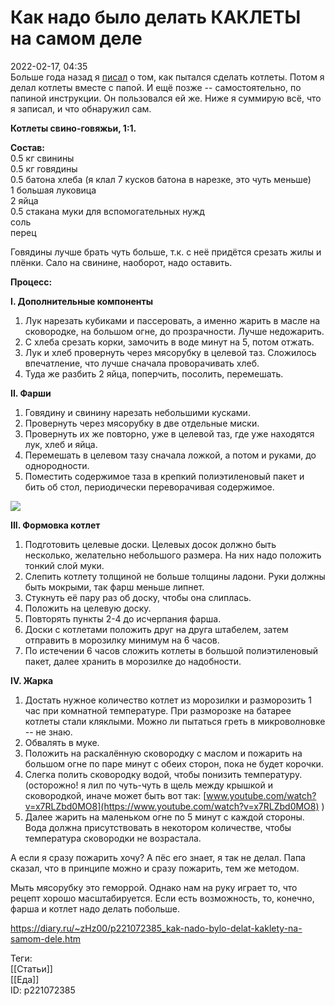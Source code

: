 Как надо было делать КАКЛЕТЫ на самом деле
===========================================

   
 2022-02-17, 04:35   
  Больше года назад я  [писал](Как%20я%20пытался%20сделать%20КАКЛЕТЫ)  о том, как пытался сделать котлеты. Потом я делал котлеты вместе с папой. И ещё позже -- самостоятельно, по папиной инструкции. Он пользовался ей же. Ниже я суммирую всё, что я записал, и что обнаружил сам.   
   
  **Котлеты свино-говяжьи, 1:1.**    
   
  **Состав:**    
 0.5 кг свинины   
 0.5 кг говядины   
 0.5 батона хлеба (я клал 7 кусков батона в нарезке, это чуть меньше)   
 1 большая луковица   
 2 яйца   
 0.5 стакана муки для вспомогательных нужд   
 соль   
 перец   
   
 Говядины лучше брать чуть больше, т.к. с неё придётся срезать жилы и плёнки. Сало на свинине, наоборот, надо оставить.   
   
  **Процесс:**    
   
  **I. Дополнительные компоненты**    
   
 1. Лук нарезать кубиками и пассеровать, а именно жарить в масле на сковородке, на большом огне, до прозрачности. Лучше недожарить.   
 2. С хлеба срезать корки, замочить в воде минут на 5, потом отжать.   
 3. Лук и хлеб провернуть через мясорубку в целевой таз. Сложилось впечатление, что лучше сначала проворачивать хлеб.   
 4. Туда же разбить 2 яйца, поперчить, посолить, перемешать.   
   
  **II. Фарши**    
   
 1. Говядину и свинину нарезать небольшими кусками.   
 2. Провернуть через мясорубку в две отдельные миски.   
 3. Провернуть их же повторно, уже в целевой таз, где уже находятся лук, хлеб и яйца.   
 4. Перемешать в целевом тазу сначала ложкой, а потом и руками, до однородности.   
 5. Поместить содержимое таза в крепкий полиэтиленовый пакет и бить об стол, периодически переворачивая содержимое.   
   
 ![](https://i.imgur.com/gsVdz7b.png)   
   
  **III. Формовка котлет**    
   
 1. Подготовить целевые доски. Целевых досок должно быть несколько, желательно небольшого размера. На них надо положить тонкий слой муки.   
 2. Слепить котлету толщиной не больше толщины ладони. Руки должны быть мокрыми, так фарш меньше липнет.   
 3. Стукнуть её пару раз об доску, чтобы она слиплась.   
 4. Положить на целевую доску.   
 5. Повторять пункты 2-4 до исчерпания фарша.   
 6. Доски с котлетами положить друг на друга штабелем, затем отправить в морозилку минимум на 6 часов.   
 7. По истечении 6 часов сложить котлеты в большой полиэтиленовый пакет, далее хранить в морозилке до надобности.   
   
  **IV. Жарка**    
   
 1. Достать нужное количество котлет из морозилки и разморозить 1 час при комнатной температуре. При разморозке на батарее котлеты стали кляклыми. Можно ли пытаться греть в микроволновке -- не знаю.   
 2. Обвалять в муке.   
 3. Положить на раскалённую сковородку с маслом и пожарить на большом огне по паре минут с обеих сторон, пока не будет корочки.   
 4. Слегка полить сковородку водой, чтобы понизить температуру. (осторожно! я лил по чуть-чуть в щель между крышкой и сковородкой, иначе может быть вот так:  [www.youtube.com/watch?v=x7RLZbd0MO8](https://www.youtube.com/watch?v=x7RLZbd0MO8)  )   
 5. Далее жарить на маленьком огне по 5 минут с каждой стороны. Вода должна присутствовать в некотором количестве, чтобы температура сковородки не возрастала.   
   
 А если я сразу пожарить хочу? А пёс его знает, я так не делал. Папа сказал, что в принципе можно и сразу пожарить, тем же методом.   
   
 Мыть мясорубку это геморрой. Однако нам на руку играет то, что рецепт хорошо масштабируется. Если есть возможность, то, конечно, фарша и котлет надо делать побольше.   
    
 <https://diary.ru/~zHz00/p221072385_kak-nado-bylo-delat-kaklety-na-samom-dele.htm>   
   
 Теги:   
 [[Статьи]]   
 [[Еда]]   
 ID: p221072385